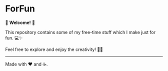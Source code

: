 # ForFun  

🌟 **Welcome!** 🌟  

This repository contains some of my free-time stuff which I make just for fun. 💻✨  

Feel free to explore and enjoy the creativity! 🧠💡  

---
Made with ❤️ and ☕.  
